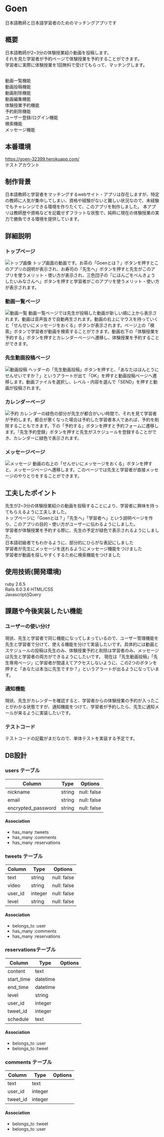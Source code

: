 # Goen

日本語教師と日本語学習者のためのマッチングアプリです

## 概要
日本語教師が2~3分の体験授業紹介動画を投稿します。<br>
それを見た学習者が予約ページで体験授業を予約することができます。<br>
学習者に実際に体験授業を1回無料で受けてもらって、マッチングします。<br><br>

動画一覧機能<br>
動画投稿機能<br>
動画削除機能<br>
動画編集機能<br>
体験授業予約機能<br>
予約削除機能<br>
ユーザー登録/ログイン機能<br>
検索機能<br>
メッセージ機能<br>

## 本番環境
https://goen-32399.herokuapp.com/<br>
テストアカウント　　<br>

## 制作背景
日本語教師と学習者をマッチングするwebサイト・アプリは存在しますが、特定の教師に人気が集中してしまい、資格や経験がないと難しい状況なので、未経験でもチャレンジできる環境を作りたくて、このアプリを制作しました。
本アプリは教師歴や資格などを記載せずフラットな状態で、純粋に現在の体験授業の実力で勝負できる環境を提供しています。

## 詳細説明

### トップページ
![トップ画像](https://i.gyazo.com/2dfd9720d04eba539233d2b494ba542a.gif)
トップ画面の動画です。お茶の「Goenとは？」ボタンを押すとこのアプリの説明が表示され、お寿司の「先生へ」ボタンを押すと先生がこのアプリを使うメリット・使い方が表示され、三色団子の「にほんごをべんきょうしたいみなさんへ」ボタンを押すと学習者がこのアプリを使うメリット・使い方が表示されます。

### 動画一覧ページ
![動画一覧](53c1e86bb3eb4406a746dc2f4d66c2f3.gif)
動画一覧ページでは先生が投稿した動画が新しい順に上から表示されます。動画は音声抜きで自動再生されます。動画の右上にマウスを持っていくと「せんせいにメッセージをおくる」ボタンが表示されます。ページ上の「検索」ボタンで学習者が動画を検索することができます。動画右下の「体験授業を予約する」ボタンを押すとカレンダーページへ遷移し、体験授業を予約することができます。

### 先生動画投稿ページ
![動画投稿](b0e2eeffeea57584b7a18d6e896155ae.gif)
ヘッダーの「先生動画投稿」ボタンを押すと、「あなたはほんとうにせんせいですか？」というアラートが出て「OK」を押すと動画投稿ページへ遷移します。動画ファイルを選択し、レベル・内容を選んで「SEND」を押すと動画が投稿されます。

### カレンダーページ
![予約](78fb87843b5825fee1d77007712d9abb.gif)
カレンダーの緑色の部分が先生が都合がいい時間で、それを見て学習者が予約します。都合が悪くなった場合は予約した学習者本人であれば、予約を削除することもできます。下の「予約する」ボタンを押すと予約フォームに遷移します。「先生予約登録」ボタンを押すと先生がスケジュールを登録することができ、カレンダーに緑色で表示されます。

### メッセージページ
![メッセージ](3ed736d110ed9349797d4d347753ce95.gif)
動画の右上の「せんせいにメッセージをおくる」ボタンを押すと、メッセージページへ遷移します。このページでは先生と学習者が直接メッセージのやりとりをすることができます。


## 工夫したポイント
先生が2~3分の体験授業紹介の動画を投稿することにより、学習者に興味を持ってもらえるように工夫しました。<br>
トップページに「Goenとは？」「先生へ」「学習者へ」という説明ページを作り、このアプリの目的・使い方がユーザーに伝わるようにしました。<br>
学習者が体験授業を予約する際に、先生の予定が緑色で表示されるようにしました。<br>
日本語初級者でもわかるように、部分的にひらがな表記にしました<br>
学習者が先生にメッセージを送れるようにメッセージ機能をつけました<br>
学習者が動画を探しやすくするために検索機能をつけました<br>

## 使用技術(開発環境)
ruby 2.6.5<br>
Rails 6.0.3.6
HTML/CSS<br>
Javascript/jQuery

## 課題や今後実装したい機能

### ユーザーの使い分け
現状、先生と学習者で同じ機能になってしまっているので、ユーザー管理機能を先生と学習者で分けて、使える機能を分けて実装したいです。具体的には動画とスケジュールの投稿は先生のみ、体験授業予約と削除は学習者のみ、メッセージは先生と学習者の両方ができるようにしたいです。
現在は「先生動画投稿」「先生専用ページ」に学習者が間違えてアクセスしないように、この2つのボタンを押すと「あなたは本当に先生ですか？」というアラートが出るようになっています。

### 通知機能
現状、先生がカレンダーを確認すると、学習者からの体験授業の予約が入ったことがわかる状態ですが、通知機能をつけて、学習者が予約したら、先生に通知メールが来るように実装したいです。

### テストコード
テストコードの記載がまだなので、単体テストを実装する予定です。

## DB設計

### users テーブル

| Column             | Type   | Options     |
| ------------------ | ------ | ----------- |
| nickname           | string | null: false |
| email              | string | null: false |
| encrypted_password | string | null: false |

#### Association

- has_many :tweets
- has_many :comments
- has_many :reservations


### tweets テーブル

| Column  | Type     | Options      |
| ------- | -------- | ------------ |
| text    | string   | null: false  |
| video   | string   | null: false  |
| user_id | integer  | null: false  |
| level   | string   | null: false  |


#### Association

- belongs_to :user
- has_many :comments
- has_many :reservations


###  reservationsテーブル

| Column     | Type       | Options   |
| ---------- | ---------- | --------- |
| content    | text       |           |
| start_time | datetime   |           |
| end_time   | datetime   |           |
| level      | string     |           |
| user_id    | integer    |           |
| tweet_id   | integer    |           |
| schedule   | text       |           |

#### Association

- belongs_to :user
- belongs_to :tweet


### comments テーブル

| Column   | Type       | Options |
| -------- | ---------- | ------- |
| text     | text       |         |
| user_id  | integer    |         |
| tweet_id | integer    |         |

#### Association

- belongs_to :tweet
- belongs_to :user









